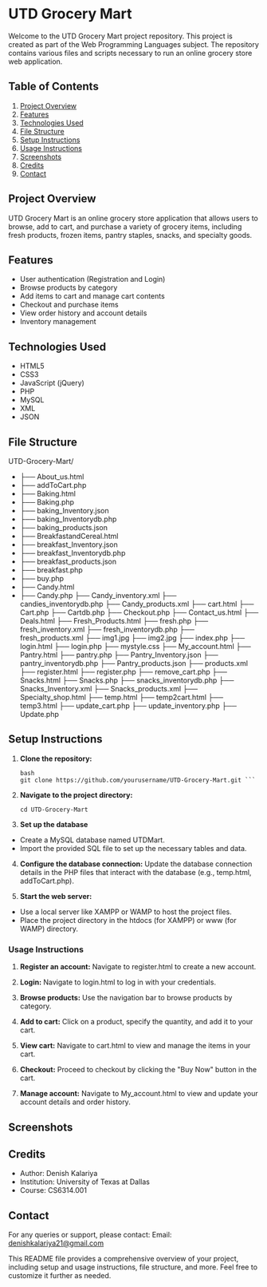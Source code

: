 # UTD Grocery Mart

Welcome to the UTD Grocery Mart project repository. This project is created as part of the Web Programming Languages subject. The repository contains various files and scripts necessary to run an online grocery store web application.

## Table of Contents

1. [Project Overview](#project-overview)
2. [Features](#features)
3. [Technologies Used](#technologies-used)
4. [File Structure](#file-structure)
5. [Setup Instructions](#setup-instructions)
6. [Usage Instructions](#usage-instructions)
7. [Screenshots](#screenshots)
8. [Credits](#credits)
9. [Contact](#contact)

## Project Overview

UTD Grocery Mart is an online grocery store application that allows users to browse, add to cart, and purchase a variety of grocery items, including fresh products, frozen items, pantry staples, snacks, and specialty goods.

## Features

- User authentication (Registration and Login)
- Browse products by category
- Add items to cart and manage cart contents
- Checkout and purchase items
- View order history and account details
- Inventory management

## Technologies Used

- HTML5
- CSS3
- JavaScript (jQuery)
- PHP
- MySQL
- XML
- JSON

## File Structure

UTD-Grocery-Mart/
- ├── About_us.html
- ├── addToCart.php
- ├── Baking.html
- ├── Baking.php
- ├── baking_Inventory.json
- ├── baking_Inventorydb.php
- ├── baking_products.json
- ├── BreakfastandCereal.html
- ├── breakfast_Inventory.json
- ├── breakfast_Inventorydb.php
- ├── breakfast_products.json
- ├── breakfast.php
- ├── buy.php
- ├── Candy.html
- ├── Candy.php
├── Candy_inventory.xml
├── candies_inventorydb.php
├── Candy_products.xml
├── cart.html
├── Cart.php
├── Cartdb.php
├── Checkout.php
├── Contact_us.html
├── Deals.html
├── Fresh_Products.html
├── fresh.php
├── fresh_inventory.xml
├── fresh_inventorydb.php
├── fresh_products.xml
├── img1.jpg
├── img2.jpg
├── index.php
├── login.html
├── login.php
├── mystyle.css
├── My_account.html
├── Pantry.html
├── pantry.php
├── Pantry_Inventory.json
├── pantry_inventorydb.php
├── Pantry_products.json
├── products.xml
├── register.html
├── register.php
├── remove_cart.php
├── Snacks.html
├── Snacks.php
├── snacks_inventorydb.php
├── Snacks_Inventory.xml
├── Snacks_products.xml
├── Specialty_shop.html
├── temp.html
├── temp2cart.html
├── temp3.html
├── update_cart.php
├── update_inventory.php
├── Update.php


## Setup Instructions

1. **Clone the repository:**
   ```
   bash
   git clone https://github.com/yourusername/UTD-Grocery-Mart.git ```

2. **Navigate to the project directory:**

   ```cd UTD-Grocery-Mart```
3. **Set up the database**

- Create a MySQL database named UTDMart.
- Import the provided SQL file to set up the necessary tables and data.

4. **Configure the database connection:**
Update the database connection details in the PHP files that interact with the database (e.g., temp.html, addToCart.php).


5. **Start the web server:**
- Use a local server like XAMPP or WAMP to host the project files.
- Place the project directory in the htdocs (for XAMPP) or www (for WAMP) directory.

### Usage Instructions

1. **Register an account:**
Navigate to register.html to create a new account.


2. **Login:**
Navigate to login.html to log in with your credentials.

3. **Browse products:**
Use the navigation bar to browse products by category.

4. **Add to cart:**
Click on a product, specify the quantity, and add it to your cart.


5. **View cart:**
Navigate to cart.html to view and manage the items in your cart.

6. **Checkout:**
Proceed to checkout by clicking the "Buy Now" button in the cart.

7. **Manage account:**
Navigate to My_account.html to view and update your account details and order history.


## Screenshots


## Credits
- Author: Denish Kalariya
- Institution: University of Texas at Dallas
- Course: CS6314.001


## Contact
For any queries or support, please contact:
Email: denishkalariya21@gmail.com


This README file provides a comprehensive overview of your project, including setup and usage instructions, file structure, and more. Feel free to customize it further as needed.
